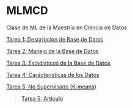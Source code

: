 # MLMCD
Clase de ML de la Maestría en Ciencia de Datos

[Tarea 1: Descripcion de Base de Datos](https://github.com/erickgt00/MLMCD/blob/main/MLMCD.ipynb)

[Tarea 2: Manejo de la Base de Datos](https://github.com/erickgt00/MLMCD/blob/main/TAREA_2.ipynb)

[Tarea 3: Estádisticos de la Base de Datos](https://github.com/erickgt00/MLMCD/blob/main/TAREA_3.ipynb)

[Tarea 4: Carácteristicas de los Datos](https://github.com/erickgt00/MLMCD/blob/main/Tarea_4.ipynb)

[Tarea 5: No Supervisado (K-means)](https://github.com/erickgt00/MLMCD/blob/main/Tarea_5_EG.ipynb)
> [Tarea 5: Artículo](https://github.com/erickgt00/MLMCD/blob/main/Tarea_5_EG.ipynb)

